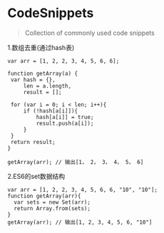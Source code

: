 # CodeSnippets
>Collection of commonly used code snippets

1.数组去重(通过hash表)
```
var arr = [1, 2, 2, 3, 4, 5, 6, 6];

function getArray(a) {
 var hash = {},
     len = a.length,
     result = [];

 for (var i = 0; i < len; i++){
     if (!hash[a[i]]){
         hash[a[i]] = true;
         result.push(a[i]);
     } 
 }
 return result;
}

getArray(arr); // 输出[1， 2， 3， 4， 5， 6]
```
2.ES6的set数据结构
```
var arr = [1, 2, 2, 3, 4, 5, 6, 6, "10", "10"];
function getArray(arr){
  var sets = new Set(arr);
  return Array.from(sets);
}
getArray(arr); // 输出[1, 2, 3, 4, 5, 6, "10"]

```
